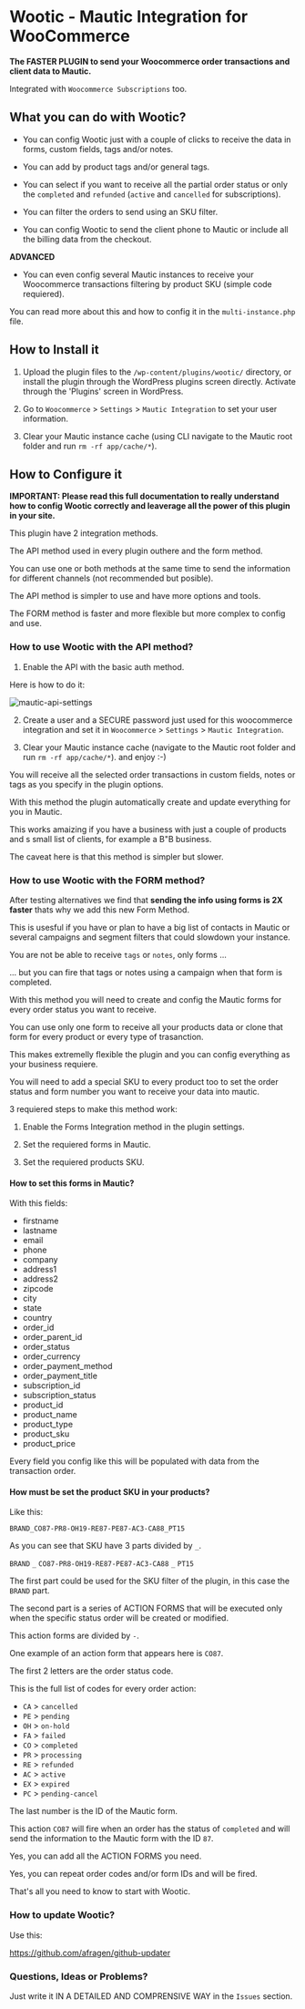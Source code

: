 # Wootic - Mautic Integration for WooCommerce



**The FASTER PLUGIN to send your Woocommerce order transactions and client data to Mautic.**


Integrated with `Woocommerce Subscriptions` too.


## What you can do with Wootic?


* You can config Wootic just with a couple of clicks to receive the data in forms, custom fields, tags and/or notes.

* You can add by product tags and/or general tags.

* You can select if you want to receive all the partial order status or only the `completed` and `refunded` (`active` and `cancelled` for subscriptions).

* You can filter the orders to send using an SKU filter. 

* You can config Wootic to send the client phone to Mautic or include all the billing data from the checkout.

**ADVANCED** 

* You can even config several Mautic instances to receive your Woocommerce transactions filtering by product SKU (simple code requiered).

You can read more about this and how to config it in the `multi-instance.php` file.


## How to Install it


1. Upload the plugin files to the `/wp-content/plugins/wootic/` directory, or install the plugin through the WordPress plugins screen directly. Activate through the 'Plugins' screen in WordPress.

1. Go to `Woocommerce` > `Settings` > `Mautic Integration` to set your user information.

1. Clear your Mautic instance cache (using CLI navigate to the Mautic root folder and run `rm -rf app/cache/*`).



## How to Configure it


**IMPORTANT: Please read this full documentation to really understand how to config Wootic correctly and leaverage all the power of this plugin in your site.**

This plugin have 2 integration methods.

The API method used in every plugin outhere and the form method.

You can use one or both methods at the same time to send the information for different channels (not recommended but posible).

The API method is simpler to use and have more options and tools.

The FORM method is faster and more flexible but more complex to config and use.



### How to use Wootic with the API method? 

1. Enable the API with the basic auth method.

Here is how to do it:

![mautic-api-settings](https://user-images.githubusercontent.com/6311835/73707860-6be25a80-46db-11ea-8867-247e043ce035.png)

2. Create a user and a SECURE password just used for this woocommerce integration and set it in `Woocommerce` > `Settings` > `Mautic Integration`.

3. Clear your Mautic instance cache (navigate to the Mautic root folder and run `rm -rf app/cache/*`). and enjoy :-)

You will receive all the selected order transactions in custom fields, notes or tags as you specify in the plugin options.

With this method the plugin automatically create and update everything for you in Mautic.

This works amaizing if you have a business with just a couple of products and s small list of clients, for example a B"B business.

The caveat here is that this method is simpler but slower.



### How to use Wootic with the FORM method? 


After testing alternatives we find that **sending the info using forms is 2X faster** thats why we add this new Form Method.

This is usesful if you have or plan to have a big list of contacts in Mautic or several campaigns and segment filters that could slowdown your instance.

You are not be able to receive `tags` or `notes`, only forms ... 

... but you can fire that tags or notes using a campaign when that form is completed.

With this method you will need to create and config the Mautic forms for every order status you want to receive.

You can use only one form to receive all your products data or clone that form for every product or every type of trasanction.

This makes extremelly flexible the plugin and you can config everything as your business requiere.

You will need to add a special SKU to every product too to set the order status and form number you want to receive your data into mautic.

3 requiered steps to make this method work:

1. Enable the Forms Integration method in the plugin settings.

1. Set the requiered forms in Mautic.

1. Set the requiered products SKU.


#### How to set this forms in Mautic?


With this fields:

* firstname
* lastname
* email
* phone
* company
* address1
* address2
* zipcode
* city
* state
* country
* order_id
* order_parent_id
* order_status
* order_currency
* order_payment_method
* order_payment_title
* subscription_id
* subscription_status
* product_id
* product_name
* product_type
* product_sku
* product_price

Every field you config like this will be populated with data from the transaction order.


#### How must be set the product SKU in your products?


Like this:

`BRAND_CO87-PR8-OH19-RE87-PE87-AC3-CA88_PT15`

As you can see that SKU have 3 parts divided by `_`.

`BRAND`  `_`  `CO87-PR8-OH19-RE87-PE87-AC3-CA88`  `_`  `PT15`

The first part could be used for the SKU filter of the plugin, in this case the `BRAND` part.

The second part is a series of ACTION FORMS that will be executed only when the specific status order will be created or modified.

This action forms are divided by `-`.

One example of an action form that appears here is `CO87`.

The first 2 letters are the order status code.

This is the full list of codes for every order action:


* `CA` > `cancelled`
* `PE` > `pending`
* `OH` > `on-hold`
* `FA` > `failed`
* `CO` > `completed`
* `PR` > `processing`
* `RE` > `refunded`
* `AC` > `active`
* `EX` > `expired`
* `PC` > `pending-cancel`


The last number is the ID of the Mautic form.

This action `CO87` will fire when an order has the status of `completed` and will send the information to the Mautic form with the ID `87`.

Yes, you can add all the ACTION FORMS you need.

Yes, you can repeat order codes and/or form IDs and will be fired.

That's all you need to know to start with Wootic.


### How to update Wootic?


Use this:

https://github.com/afragen/github-updater


### Questions, Ideas or Problems?


Just write it IN A DETAILED AND COMPRENSIVE WAY in the `Issues` section.

